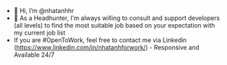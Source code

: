 - 👋 Hi, I’m @nhatanhhr
- 👀 As a Headhunter, I'm always willing to consult and support developers (all levels) to find the most suitable job based on your expectation with my current job list
- If you are #OpenToWork, feel free to contact me via Linkedin (https://www.linkedin.com/in/nhatanhforwork/) - Responsive and Available 24/7
